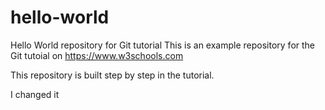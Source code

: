 # hello-world
Hello World repository for Git tutorial
This is an example repository for the Git tutoial on https://www.w3schools.com

This repository is built step by step in the tutorial.

I changed it
